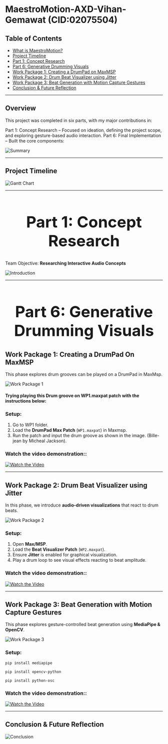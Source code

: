 # MaestroMotion-AXD-Vihan-Gemawat (CID:02075504)

## Table of Contents

- [What is MaestroMotion?](#overview)
- [Project Timeline](#project-timeline)
- [Part 1: Concept Research](#part-1-concept-research)
- [Part 6: Generative Drumming Visuals](#part-6-generative-drumming-visuals)
- [Work Package 1: Creating a DrumPad on MaxMSP](#work-package-1-creating-a-drumpad-on-maxmsp)
- [Work Package 2: Drum Beat Visualizer using Jitter](#work-package-2-drum-beat-visualizer-using-jitter)
- [Work Package 3: Beat Generation with Motion Capture Gestures](#work-package-3-beat-generation-with-motion-capture-gestures)
- [Conclusion & Future Reflection](#conclusion--future-reflection)

---

## Overview
This project was completed in six parts, with my major contributions in:

Part 1: Concept Research – Focused on ideation, defining the project scope, and exploring gesture-based audio interaction.
Part 6: Final Implementation – Built the core components:


![Summary](images/Summary.png)

---

## Project Timeline

![Gantt Chart](images/GanttChart.png)

---

<h1 align="center" style="font-size: 50px;">Part 1: Concept Research</h1>

Team Objective: **Researching Interactive Audio Concepts**  

![Introduction](images/Intro.png)

---

<h1 align="center" style="font-size: 50px;">Part 6: Generative Drumming Visuals</h1>

## Work Package 1: Creating a DrumPad On MaxMSP
This phase explores drum grooves can be played on a DrumPad in MaxMsp.

![Work Package 1](images/WP1.png)
#### **Trying playing this Drum groove on WP1.maxpat patch with the instructions below:**


### **Setup:**
1. Go to WP1 folder.
2. Load the **DrumPad Max Patch** (`WP1.maxpat`) in Maxmsp.
3. Run the patch and input the drum groove as shown in the image. (Bille-jean by Micheal Jackson).

### **Watch the video demonstration::**

[![Watch the Video](https://img.youtube.com/vi/I6NFUdLJbnA/0.jpg)](https://youtu.be/I6NFUdLJbnA)

---

## Work Package 2: Drum Beat Visualizer using Jitter
In this phase, we introduce **audio-driven visualizations** that react to drum beats.

![Work Package 2](images/WP2.png)

### **Setup:**
1. Open **Max/MSP**.
2. Load the **Beat Visualizer Patch** (`WP2.maxpat`).
3. Ensure **Jitter** is enabled for graphical visualization.
4. Play a drum loop to see visual effects reacting to beat amplitude.

### **Watch the video demonstration::**

[![Watch the Video](https://img.youtube.com/vi/Aua2g5rv_I8/0.jpg)](https://youtu.be/Aua2g5rv_I8)



---

## Work Package 3: Beat Generation with Motion Capture Gestures
This phase explores gesture-controlled beat generation using **MediaPipe & OpenCV**.

![Work Package 3](images/WP3.png)

### **Setup:**

```
pip install mediapipe
```
```
pip install opencv-python
```
```
pip install python-osc
```

### **Watch the video demonstration::**

[![Watch the Video](https://img.youtube.com/vi/7CM9-ZBzIME/0.jpg)](https://youtu.be/7CM9-ZBzIME)

---

## Conclusion & Future Reflection

![Conclusion](images/Conclusion.png)


